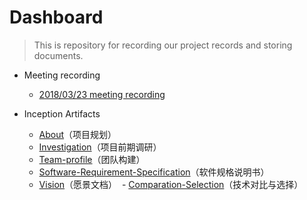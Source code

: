 # Dashboard
>  This is repository for recording our project records and storing documents.



- Meeting recording
  - [2018/03/23 meeting recording](docs/Meeting-recording/Meeting-rec-20180323.md)



- Inception Artifacts
  - [About](docs/About.md)（项目规划）
  - [Investigation](docs/Investigation.md)（项目前期调研）
  - [Team-profile](docs/Team-profile.md)（团队构建）
  - [Software-Requirement-Specification](docs/Software-Requirement-Specification.md)（软件规格说明书）
  - [Vision](docs/Vision.md)（愿景文档）
  - [Comparation-Selection](docs/Comparation-Selection.md)（技术对比与选择）


